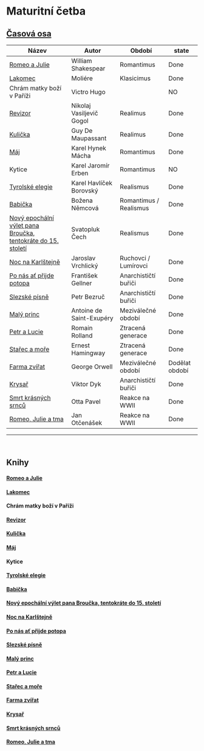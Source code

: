 # **Maturitní četba**

## [Časová osa](./Casova_osa.md)

| Název                                                                                  | Autor                    | Období                 | state          |
| -------------------------------------------------------------------------------------- | ------------------------ | ---------------------- | -------------- |
| [Romeo a Julie](./Books/Romeo_Julie.md)                                                | William Shakespear       | Romantimus             | Done           |
| [Lakomec](./Books/Lakomec.md)                                                          | Moliére                  | Klasicimus             | Done           |
| Chrám matky boží v Paříži                                                              | Victro Hugo              |                        | NO             |
| [Revizor](./Books/Revizor.md)                                                          | Nikolaj Vasiljevič Gogol | Realimus               | Done           |
| [Kulička](./Books/Kulicka.md)                                                          | Guy De Maupassant        | Realimus               | Done           |
| [Máj](./Books/Maj.md)                                                                  | Karel Hynek Mácha        | Romantimus             | Done           |
| Kytice                                                                                 | Karel Jaromír Erben      | Romantimus             | NO             |
| [Tyrolské elegie](./Books/Tyrolske_Elegie.md)                                          | Karel Havlíček Borovský  | Realismus              | Done           |
| [Babička](./Books/Babicka.md)                                                          | Božena Němcová           | Romantimus / Realismus | Done           |
| [Nový epochální výlet pana Broučka, tentokráte do 15. století](./Books/Pan_Broucek.md) | Svatopluk Čech           | Realismus              | Done           |
| [Noc na Karlštejně](./Books/Noc_na_Karlstejne.md)                                      | Jaroslav Vrchlický       | Ruchovci / Lumírovci   | Done           |
| [Po nás ať přijde potopa](./Books/Po_nas_at_prijde_potopa.md)                          | František Gellner        | Anarchističtí buřiči   | Done           |
| [Slezské písně](./Books/Slezske_pisne.md)                                              | Petr Bezruč              | Anarchističtí buřiči   | Done           |
| [Malý princ](./Books/Maly_princ.md)                                                    | Antoine de Saint-Exupéry | Meziválečné období     | Done           |
| [Petr a Lucie](./Books/Petr_Lucie.md)                                                  | Romain Rolland           | Ztracená generace      | Done           |
| [Stařec a moře](./Books/Starec_a_more.md)                                              | Ernest Hamingway         | Ztracená generace      | Done           |
| [Farma zvířat](./Books/Farma_Zvirat.md)                                                | George Orwell            | Meziválečné období     | Dodělat období |
| [Krysař](./Books/Krysar.md)                                                            | Viktor Dyk               | Anarchističtí buřiči   | Done           |
| [Smrt krásných srnců](./Books/Smrt_Krasnych_Srncu.md)                                  | Otta Pavel               | Reakce na WWII         | Done           |
| [Romeo, Julie a tma](./Books/Romeo_julie_tma.md)                                       | Jan Otčenášek            | Reakce na WWII         | Done           |

<hr/>
<br/>

## Knihy

#### [Romeo a Julie](./Books/Romeo_Julie.md)

#### [Lakomec](./Books/Lakomec.md)

#### Chrám matky boží v Paříži

#### [Revizor](./Books/Revizor.md)

#### [Kulička](./Books/Kulicka.md)

#### [Máj](./Books/Maj.md)

#### Kytice

#### [Tyrolské elegie](./Books/Tyrolske_Elegie.md)

#### [Babička](./Books/Babicka.md)

#### [Nový epochální výlet pana Broučka, tentokráte do 15. století](./Books/Pan_Broucek.md)

#### [Noc na Karlštejně](./Books/Noc_na_Karlstejne.md)

#### [Po nás ať přijde potopa](./Books/Po_nas_at_prijde_potopa.md)

#### [Slezské písně](./Books/Slezske_pisne.md)

#### [Malý princ](./Books/Maly_princ.md)

#### [Petr a Lucie](./Books/Petr_Lucie.md)

#### [Stařec a moře](./Books/Starec_a_more.md)

#### [Farma zvířat](./Books/Farma_Zvirat.md)

#### [Krysař](./Books/Krysar.md)

#### [Smrt krásných srnců](./Books/Smrt_Krasnych_Srncu.md)

#### [Romeo, Julie a tma](./Books/Romeo_julie_tma.md)
